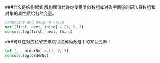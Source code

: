 ###什么是结构赋值
解构赋值允许你使用类似数组或对象字面量的语法将数组和对象的属性赋给各种变量。

```javascript
//declare and asign a value
var [first, next, third] = [1, 2, 3]
console.log(first, next, third)
```

###可以在对应位留空来跳过被解构数组中的某些元素：

```javascript
let [, , orderNo] = [1, 2, 3]
console.log(orderNo)
```
